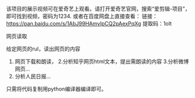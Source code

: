 该项目的展示视频可在爱奇艺上观看。请打开爱奇艺官网，搜索“爱剪辑-项目”，即可找到视频，密码为1234.
或者在百度网盘上直接查看：
链接：https://pan.baidu.com/s/1AbJ99HAmyIpCQ2pAexPqXg 
提取码：1olt 


网页读取

给定网页的rul，读出网页的内容 

1. 网页下载和朗读，
2.分析知乎网页html文本，提出需朗读的内容 
3.分析微博网页… 
4. 分析人民日报…

只需将代码复制用python编译器编译即可。

